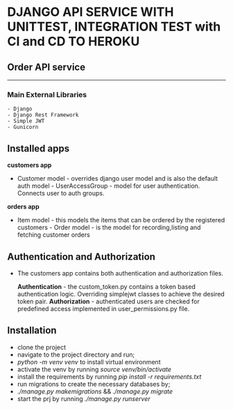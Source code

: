# DJANGO API SERVICE WITH UNITTEST, INTEGRATION TEST with CI and CD TO HEROKU

## Order API service

---

### Main External Libraries

    - Django
    - Django Rest Framework
    - Simple JWT
    - Gunicorn

## Installed apps

**customers app**

- Customer model - overrides django user model and is also the default auth model - UserAccessGroup - model for user authentication. Connects user to auth groups.

**orders app**

- Item model - this models the items that can be ordered by the registered customers - Order model - is the model for recording,listing and fetching customer orders

## Authentication and Authorization
- The customers app contains both authentication and authorization files.

    **Authentication**  - the custom_token.py contains a token based authentication logic. Overriding
        simplejwt classes to achieve the desired token pair.
    **Authorization** - authenticated users are checked for predefined access implemented in user_permissions.py file.

## Installation

- clone the project
- navigate to the project directory and run;
- *python -m venv venv* to install virtual environment
- activate the venv by running *source venv/bin/activate*
- install the requirements by running *pip install -r requirements.txt*
- run migrations to create the necessary databases by;
- *./manage.py makemigrations* && *./manage.py migrate*
- start the prj by running *./manage.py runserver*
